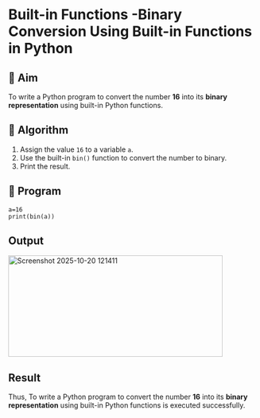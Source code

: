 # Built-in Functions -Binary Conversion Using Built-in Functions in Python

## 🎯 Aim
To write a Python program to convert the number **16** into its **binary representation** using built-in Python functions.

## 🧠 Algorithm
1. Assign the value `16` to a variable `a`.
2. Use the built-in `bin()` function to convert the number to binary.
3. Print the result.

## 🧾 Program
```
a=16
print(bin(a))
```

## Output
<img width="431" height="204" alt="Screenshot 2025-10-20 121411" src="https://github.com/user-attachments/assets/50753a03-33a1-4aee-b716-efb9a9bfddc1" />

## Result
Thus, To write a Python program to convert the number **16** into its **binary representation** using built-in Python functions is executed successfully.
